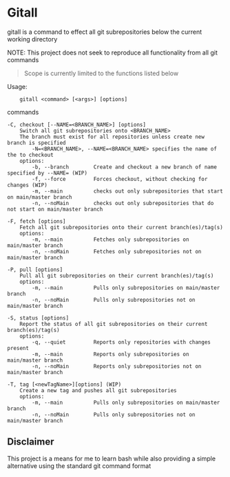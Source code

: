 # Gitall

gitall is a command to effect all git subrepositories below the current working directory

NOTE: This project does not seek to reproduce all functionality from all git commands
> Scope is currently limited to the functions listed below

Usage: 

        gitall <command> [<args>] [options]

commands

    -C, checkout [--NAME=<BRANCH_NAME>] [options]
        Switch all git subrepositories onto <BRANCH_NAME> 
        The branch must exist for all repositories unless create new branch is specified
            -N=<BRANCH_NAME>, --NAME=<BRANCH_NAME> specifies the name of the to checkout
        options:
            -b, --branch        Create and checkout a new branch of name specified by --NAME= (WIP)
            -f, --force         Forces checkout, without checking for changes (WIP)
            -m, --main          checks out only subrepositories that start on main/master branch
            -n, --noMain        checks out only subrepositories that do not start on main/master branch

    -F, fetch [options]
        Fetch all git subrepositories onto their current branch(es)/tag(s)
        options:
            -m, --main          Fetches only subrepositories on main/master branch
            -n, --noMain        Fetches only subrepositories not on main/master branch

    -P, pull [options]
        Pull all git subrepositories on their current branch(es)/tag(s)
        options:
            -m, --main          Pulls only subrepositories on main/master branch
            -n, --noMain        Pulls only subrepositories not on main/master branch

    -S, status [options]
        Report the status of all git subrepositories on their current branch(es)/tag(s)
        options:
            -q, --quiet         Reports only repositories with changes present
            -m, --main          Reports only subrepositories on main/master branch
            -n, --noMain        Reports only subrepositories not on main/master branch

    -T, tag [<newTagName>][options] (WIP)
        Create a new tag and pushes all git subrepositories
        options:
            -m, --main          Pulls only subrepositories on main/master branch
            -n, --noMain        Pulls only subrepositories not on main/master branch

## Disclaimer

This project is a means for me to learn bash while also providing a simple alternative using the standard git command format
